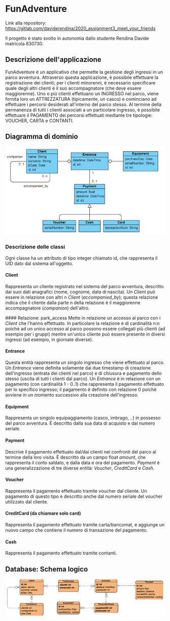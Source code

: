 # FunAdventure

Link alla repository: https://gitlab.com/daviderendina/2020_assignment3_meet_your_friends

Il progetto è stato svolto in autonomia dallo studente Rendina Davide matricola 830730.

## Descrizione dell'applicazione
FunAdventure è un applicativo che permette la gestione degli ingressi in un parco avventura. Attraverso questa applicazione, è possibile effettuare la registrazione dei clienti; per i clienti minorenni, è necessario specificare quale degli altri clienti è il suo accompagnatore (che deve essere maggiorenne). Uno o più clienti effettuano un INGRESSO nel parco, viene fornita loro un ATTREZZATURA (tipicamente, un casco) e cominciano ad effettuare i percorsi desiderati all'interno del parco stesso. Al termine della permanenza di tutti i clienti associati a un particolare ingresso, è possibile effettuare il PAGAMENTO dei percorsi effettuati mediante tre tipologie: VOUCHER, CARTA e CONTANTI.

## Diagramma di dominio

![](img/dominio.PNG)

### Descrizione delle classi

Ogni classe ha un attributo di tipo integer chiamato id, che rappresenta il UID dato dal sistema all'oggetto.

#### Client
Rappresenta un cliente registrato nel sistema del parco avventura, descritto dai suoi dati anagrafici (nome, cognome, data di nascita). Un *Client* può essere in relazione con altri n *Client* (*accompanied_by*); questa relazione indica che il cliente dalla parte n della relazione è il maggiorenne accompagnatore (*companion*) dell'altro.

#### Relazione: park_access
Mette in relazione un accesso al parco con i *Client* che l'hanno effettuato. In particolare la relazione è di cardinalità n:n poichè ad un unico accesso al parco possono essere collegati più clienti (ad esempio per i gruppi) mentre un'unico cliente può essere presente in diversi ingressi (ad esempio, in giornate diverse).

#### Entrance
Questa entità rappresenta un singolo ingresso che viene effettuato al parco. Un *Entrance* viene definita solamente dai due timestamp di creazione dell'ingresso (entrata dei clienti nel parco) e di chiusura e pagamento dello stesso (uscita di tutti i clienti dal parco).
Un *Entrance* è in relazione con un pagamento (con cardinalità 1 - 0..1) che rappresenta il pagamento effettuato per lo specifico ingresso; il pagamento è definito con relazione 0 poichè avviene in un momento successivo alla creazione dell'ingresso. 
<!-- Un ingresso inoltre contiene due insiemi rispettivamente di clienti (che rappresenta appunto il cliente singolo/gruppo che accede al parco) e di attrezzatura, rappresentante tutte le tipologie di attrezzatura (caschi, imbraghi) utilizzati dai clienti di quella *Entrance*. -->

#### Equipment
Rappresenta un singolo equipaggiamento (casco, imbrago, ..) in possesso del parco avventura. È descritto dalla sua data di acquisto e
dal numero seriale.

#### Payment
Descrive il pagamento effettuato dal/dai clienti nei confronti del parco al termine della loro visita. È descritto da un campo float *amount*, che rappresenta il conto saldato, e dalla data e ora del pagamento. *Payment* è una generalizzazione di tre diverse entità: *Voucher*, *CreditCard* e *Cash*.

#### Voucher
Rappresenta il pagamento effettuato tramite voucher dal cliente. Un pagamento di questo tipo è descritto anche dal numero seriale del voucher utilizzato dal cliente.

#### CreditCard (da chiamare solo card)
Rappresenta il pagamento effettuato tramite carta/bancomat, e aggiunge un nuovo campo che contiene il numero di transazione del pagamento.

#### Cash
Rappresenta il pagamento effettuato tramite contanti.


## Database: Schema logico
![](img/modelloLogico.png)
